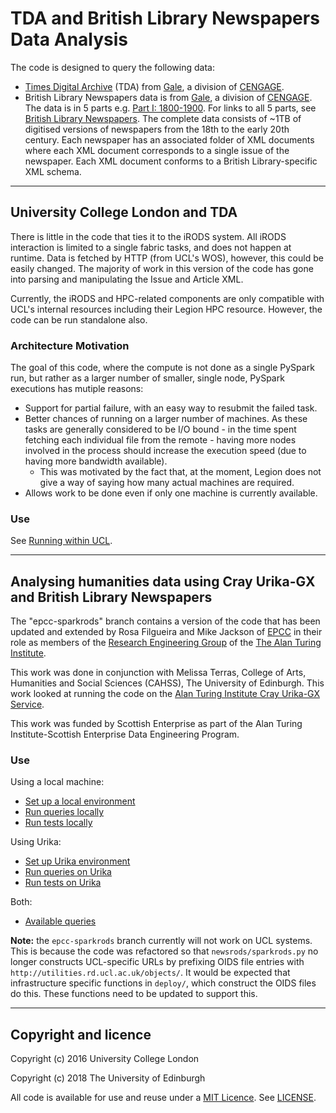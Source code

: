 # TDA and British Library Newspapers Data Analysis

The code is designed to query the following data:

* [Times Digital Archive](https://www.gale.com/uk/c/the-times-digital-archive) (TDA) from [Gale](https://www.gale.com), a division of [CENGAGE](https://www.cengage.com/).
* British Library Newspapers data is from [Gale](https://www.gale.com), a division of [CENGAGE](https://www.cengage.com/). The data is in 5 parts e.g. [Part I: 1800-1900](https://www.gale.com/uk/c/british-library-newspapers-part-i). For links to all 5 parts, see [British Library Newspapers](https://www.gale.com/uk/s?query=british+library+newspapers). The complete data consists of ~1TB of digitised versions of newspapers from the 18th to the early 20th century. Each newspaper has an associated folder of XML documents where each XML document corresponds to a single issue of the newspaper. Each XML document conforms to a British Library-specific XML schema.

---

## University College London and TDA

There is little in the code that ties it to the iRODS system. All iRODS interaction is limited to a single fabric tasks, and does not happen at runtime. Data is fetched by HTTP (from UCL's WOS), however, this could be easily changed. The majority of work in this version of the code has gone into parsing and manipulating the Issue and Article XML.

Currently, the iRODS and HPC-related components are only compatible with UCL's internal resources including their Legion HPC resource. However, the code can be run standalone also.

### Architecture Motivation

The goal of this code, where the compute is not done as a single PySpark run, but rather as a larger number of smaller, single node, PySpark executions has mutiple reasons:

* Support for partial failure, with an easy way to resubmit the failed task.  
* Better chances of running on a larger number of machines. As these tasks are generally considered to be I/O bound - in the time spent fetching each individual file from the remote - having more nodes involved in the process should increase the execution speed (due to having more bandwidth available). 
  - This was motivated by the fact that, at the moment, Legion does not give a way of saying how many actual machines are required.
* Allows work to be done even if only one machine is currently available.

### Use

See [Running within UCL](./docs/ucl/run.md).

---

## Analysing humanities data using Cray Urika-GX and British Library Newspapers

The "epcc-sparkrods" branch contains a version of the code that has been updated and extended by Rosa Filgueira and Mike Jackson of [EPCC](https://www.epcc.ed.ac.uk) in their role as members of the [Research Engineering Group](https://www.turing.ac.uk/research/research-engineering) of the [The Alan Turing Institute](https://www.turing.ac.uk).

This work was done in conjunction with Melissa Terras, College of Arts, Humanities and Social Sciences (CAHSS), The University of Edinburgh. This work looked at running the code on the [Alan Turing Institute Cray Urika-GX Service](https://ati-rescomp-service-docs.readthedocs.io/en/latest/cray/introduction.html).

This work was funded by Scottish Enterprise as part of the Alan Turing Institute-Scottish Enterprise Data Engineering Program.

### Use

Using a local machine:

* [Set up a local environment](./docs/local/setup.md)
* [Run queries locally](./docs/local/queries.md)
* [Run tests locally](./docs/local/tests.md)

Using Urika:

* [Set up Urika environment](./docs/urika/setup.md)
* [Run queries on Urika](./docs/urika/queries.md)
* [Run tests on Urika](./docs/urika/tests.md)

Both:

* [Available queries](./docs/queries.md)

**Note:** the `epcc-sparkrods` branch currently will not work on UCL systems. This is because the code was refactored so that `newsrods/sparkrods.py` no longer constructs UCL-specific URLs by prefixing OIDS file entries with `http://utilities.rd.ucl.ac.uk/objects/`. It would be expected that infrastructure specific functions in `deploy/`, which construct the OIDS files do this. These functions need to be updated to support this.

---

## Copyright and licence

Copyright (c) 2016 University College London

Copyright (c) 2018 The University of Edinburgh

All code is available for use and reuse under a [MIT Licence](http://opensource.org/licenses/MIT). See [LICENSE](./LICENSE).
